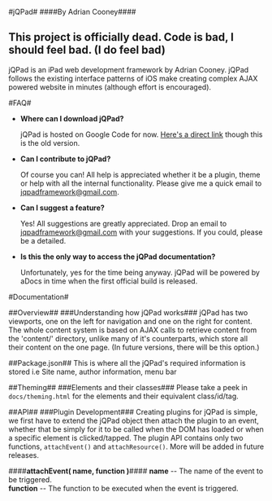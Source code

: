 #jQPad#
####By Adrian Cooney####

## This project is officially dead. Code is bad, I should feel bad. (I do feel bad)

jQPad is an iPad web development framework by Adrian Cooney. jQPad follows the existing interface patterns of iOS make creating complex AJAX powered website in minutes (although effort is encouraged).

#FAQ#
* __Where can I download jQPad?__

 	jQPad is hosted on Google Code for now. [Here's a direct link](http://code.google.com/p/jqpad/) though this is the old version.

* __Can I contribute to jQPad?__

	Of course you can! All help is appreciated whether it be a plugin, theme or help with all the internal functionality. Please give me a quick email to [jqpadframework@gmail.com](mailto:jqpadframework@gmail.com "jqpadframework@gmail.com").
	
* __Can I suggest a feature?__

	Yes! All suggestions are greatly appreciated. Drop an email to [jqpadframework@gmail.com](mailto:jqpadframework@gmail.com "jqpadframework@gmail.com") with your suggestions. If you could, please be a detailed.
	
* __Is this the only way to access the jQPad documentation?__

	Unfortunately, yes for the time being anyway. jQPad will be powered by aDocs in time when the first official build is released.
	
#Documentation#

##Overview##
###Understanding how jQPad works###
jQPad has two viewports, one on the left for navigation and one on the right for content. The whole content system is based on AJAX calls to retrieve content from the 'content/' directory, unlike many of it's counterparts, which store all their content on the one page. (In future versions, there will be this option.)

##Package.json##
This is where all the jQPad's required information is stored i.e Site name, author information, menu bar

##Theming##
###Elements and their classes###
Please take a peek in `docs/theming.html` for the elements and their equivalent class/id/tag.

##API##
###Plugin Development###
Creating plugins for jQPad is simple, we first have to extend the jQPad object then attach the plugin to an event, whether that be simply for it to be called when the DOM has loaded or when a specific element is clicked/tapped. The plugin API contains only two functions, `attachEvent()` and `attachResource()`. More will be added in future releases.

####__attachEvent( name, function )__####
__name__ -- The name of the event to be triggered.  
__function__ -- The function to be executed when the event is triggered.

